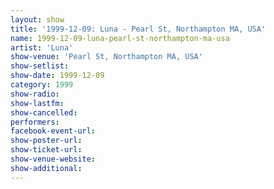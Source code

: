 ```yaml
---
layout: show
title: '1999-12-09: Luna - Pearl St, Northampton MA, USA'
name: 1999-12-09-luna-pearl-st-northampton-ma-usa
artist: 'Luna'
show-venue: 'Pearl St, Northampton MA, USA'
show-setlist: 
show-date: 1999-12-09
category: 1999
show-radio: 
show-lastfm: 
show-cancelled: 
performers: 
facebook-event-url: 
show-poster-url: 
show-ticket-url: 
show-venue-website: 
show-additional: 
---
```


